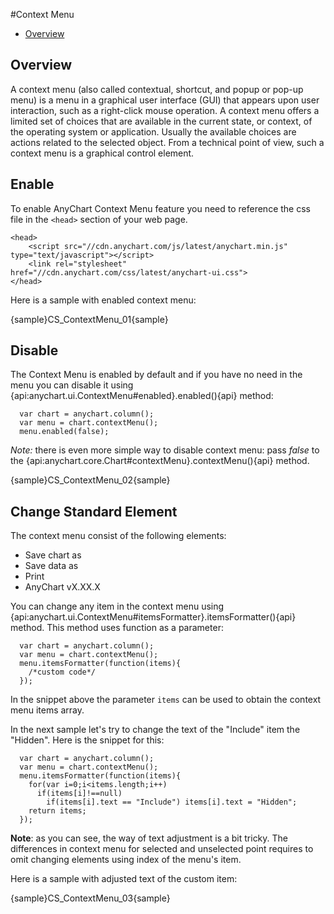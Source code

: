 #Context Menu

* [Overview](#overview)

## Overview 

A context menu (also called contextual, shortcut, and popup or pop-up menu) is a menu in a graphical user interface (GUI) that appears upon user interaction, such as a right-click mouse operation. A context menu offers a limited set of choices that are available in the current state, or context, of the operating system or application. Usually the available choices are actions related to the selected object. From a technical point of view, such a context menu is a graphical control element.

## Enable

To enable AnyChart Context Menu feature you need to reference the css file in the `<head>` section of your web page.
 
```
<head>
    <script src="//cdn.anychart.com/js/latest/anychart.min.js" type="text/javascript"></script>
    <link rel="stylesheet" href="//cdn.anychart.com/css/latest/anychart-ui.css">
</head>
```

Here is a sample with enabled context menu: 

{sample}CS\_ContextMenu\_01{sample}

## Disable

The Context Menu is enabled by default and if you have no need in the menu you can disable it using {api:anychart.ui.ContextMenu#enabled}.enabled(){api} method:

```
  var chart = anychart.column();
  var menu = chart.contextMenu();
  menu.enabled(false);
```

*Note:* there is even more simple way to disable context menu: pass *false* to the {api:anychart.core.Chart#contextMenu}.contextMenu(){api} method.

{sample}CS\_ContextMenu\_02{sample}

## Change Standard Element

The context menu consist of the following elements:

* Save chart as
* Save data as
* Print 
* AnyChart vX.XX.X

You can change any item in the context menu using {api:anychart.ui.ContextMenu#itemsFormatter}.itemsFormatter(){api} method. This method uses function as a parameter:

```
  var chart = anychart.column();
  var menu = chart.contextMenu();
  menu.itemsFormatter(function(items){
    /*custom code*/
  });
```

In the snippet above the parameter `items` can be used to obtain the context menu items array.  
  
In the next sample let's try to change the text of the "Include" item the "Hidden". Here is the snippet for this:

```
  var chart = anychart.column();
  var menu = chart.contextMenu();
  menu.itemsFormatter(function(items){
    for(var i=0;i<items.length;i++)
      if(items[i]!==null)
        if(items[i].text == "Include") items[i].text = "Hidden";
    return items;
  });
```

**Note**: as you can see, the way of text adjustment is a bit tricky. The differences in context menu for selected and unselected point requires to omit changing elements using index of the menu's item.  
  


Here is a sample with adjusted text of the custom item:

{sample}CS\_ContextMenu\_03{sample}

